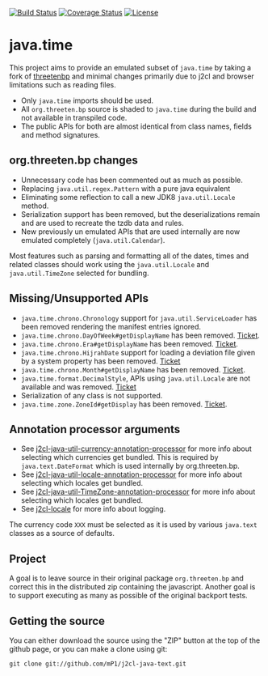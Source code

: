 [![Build Status](https://travis-ci.com/mP1/j2cl-java-time.svg?branch=master)](https://travis-ci.com/mP1/j2cl-java-time.svg?branch=master)
[![Coverage Status](https://coveralls.io/repos/github/mP1/j2cl-java-time/badge.svg?branch=master)](https://coveralls.io/github/mP1/j2cl-java-time?branch=master)
[![License](https://img.shields.io/badge/License-Apache%202.0-blue.svg)](https://opensource.org/licenses/Apache-2.0)

# java.time

This project aims to provide an emulated subset of `java.time` by taking a fork of [threetenbp](https://github.com/ThreeTen/threetenbp)
and minimal changes primarily due to j2cl and browser limitations such as reading files. 

- Only `java.time` imports should be used.
- All `org.threeten.bp` source is shaded to `java.time` during the build and not available in transpiled code.
- The public APIs for both are almost identical from class names, fields and method signatures.


## org.threeten.bp changes

- Unnecessary code has been commented out as much as possible.
- Replacing `java.util.regex.Pattern` with a pure java equivalent
- Eliminating some reflection to call a new JDK8 `java.util.Locale` method.
- Serialization support has been removed, but the deserializations remain and are used to recreate the tzdb data and rules.
- New previously un emulated APIs that are used internally are now emulated completely (`java.util.Calendar`).

Most features such as parsing and formatting all of the dates, times and related classes should work using the `java.util.Locale` 
and `java.util.TimeZone` selected for bundling.



## Missing/Unsupported APIs

- `java.time.chrono.Chronology` support for `java.util.ServiceLoader` has been removed rendering the manifest entries ignored.
- `java.time.chrono.DayOfWeek#getDisplayName` has been removed. [Ticket](https://github.com/mP1/j2cl-java-time/issues/99).
- `java.time.chrono.Era#getDisplayName` has been removed. [Ticket](https://github.com/mP1/j2cl-java-time/issues/98).
- `java.time.chrono.HijrahDate` support for loading a deviation file given by a system property has been removed. [Ticket](https://github.com/mP1/j2cl-java-time/issues/96)
- `java.time.chrono.Month#getDisplayName` has been removed. [Ticket](https://github.com/mP1/j2cl-java-time/issues/100).
- `java.time.format.DecimalStyle`, APIs using `java.util.Locale` are not available and was removed. [Ticket](https://github.com/mP1/j2cl-java-time/issues/97)
- Serialization of any class is not supported.
- `java.time.zone.ZoneId#getDisplay` has been removed. [Ticket](https://github.com/mP1/j2cl-java-time/issues/101).



## Annotation processor arguments

- See [j2cl-java-util-currency-annotation-processor](https://github.com/mP1/j2cl-java-util-locale-annotation-processor) for more info about selecting which currencies get bundled. 
This is required by `java.text.DateFormat` which is used internally by org.threeten.bp.
- See [j2cl-java-util-locale-annotation-processor](https://github.com/mP1/j2cl-java-util-locale-annotation-processor) for more info about selecting which locales get bundled.
- See [j2cl-java-util-TimeZone-annotation-processor](https://github.com/mP1/j2cl-java-util-TimeZone-annotation-processor) for more info about selecting which locales get bundled.
- See [j2cl-locale](https://github.com/mP1/j2cl-locale) for more info about logging.

The currency code `XXX` must be selected as it is used by various `java.text` classes as a source of defaults.



## Project

A goal is to leave source in their original package `org.threeten.bp` and correct this in the distributed zip containing 
the javascript. Another goal is to support executing as many as possible of the original backport tests.



## Getting the source

You can either download the source using the "ZIP" button at the top
of the github page, or you can make a clone using git:

```
git clone git://github.com/mP1/j2cl-java-text.git